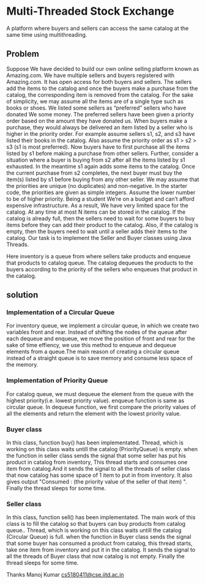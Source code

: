 # Multi-Threaded Stock Exchange
 A platform where buyers and sellers can access the same catalog at the same time using multithreading.
 
## Problem
Suppose We have decided to build our own online selling platform known as Amazing.com. We have multiple sellers and buyers registered with Amazing.com. It has open access for both buyers and sellers. The sellers add the items to the catalog and once the buyers make a purchase from the catalog, the corresponding item is removed from the catalog. For the sake of simplicity, we may assume all the items are of a single type such as books or shoes. We listed some sellers as “preferred” sellers who have donated We some money. The preferred sellers have been given a priority order based on the amount they have donated us. When buyers make a purchase, they would always be delivered an item listed by a seller who is higher in the priority order. For example assume sellers s1, s2, and s3 have listed their books in the catalog. Also assume the priority order as s1 > s2 > s3 (s1 is most preferred). Now buyers have to first purchase all the items listed by s1 before making a purchase from other sellers. Further, consider a situation where a buyer is buying
from s2 after all the items listed by s1 exhausted. In the meantime s1 again adds some items to the catalog. Once the current purchase from s2 completes, the next buyer must buy the item(s) listed by s1 before buying from any other seller. We may assume that the priorities are unique (no duplicates) and non-negative. In the starter code, the  priorities are given as simple integers. Assume the lower number to be of higher priority. Being a student We’re on a budget and can’t afford expensive infrastructure. As a result, We have very limited space for the catalog. At any time at most N items can be stored in the catalog. If the catalog is already full, then the sellers need to wait for some buyers to buy items before they can add their product to the catalog. Also, if the catalog is empty, then the buyers need to wait until a seller adds their items to the catalog. Our task is to implement the Seller and Buyer classes using Java Threads.

Here inventory is a queue from where sellers take products and enqueue that products to catalog queue. The catalog dequeues the products to the buyers according to the priority of the sellers who enqueues that product in the catalog.


## solution
### Implementation of a Circular Queue
For inventory queue, we implement a circular queue, in which we create two variables front and rear. Instead of shifting the nodes of the queue after each dequeue and enqueue, we move the position of front and rear for the sake of time effiency, we use this method to enqueue and dequeue elements from a queue.The main reason of creating a circular queue instead of a straight queue is to save memory and consume less space of the memory.

### Implementation of Priority Queue
For catalog queue, we must dequeue the element from the queue with the highest priority(i.e. lowest priority value).
enqueue function is same as circular queue. In dequeue function, we first compare the priority values of all the elements and return the element with the lowest priority value.

### Buyer class
In this class, function buy() has been implementated. Thread, which is working on this class waits untill the catalog (PriorityQueue) is empty. when the function in seller class sends the signal that some seller has put his product in catalog from inventory, This thread starts and consumes one item from catalog.And it sends the signal to all the threads of seller class that now catalog has some space of 1 item to put in from inventory. It also gives output "Consumed : (the priority value of the seller of that item) ". Finally the thread sleeps for some time.

### Seller class
In this class, function sell() has been implementated. The main work of this class is to fill the catalog so that buyers can buy products from catalog queue.. Thread, which is working on this class waits untill the catalog (Circular Queue) is full. when the function in Buyer class sends the signal that some buyer has consumed a product from catalog, this thread starts, take one item from inventory and put it in the catalog. It sends the signal to all the threads of Buyer class that now catalog is not empty. Finally the thread sleeps for some time.


Thanks 
Manoj Kumar
cs5180411@cse.iitd.ac.in

